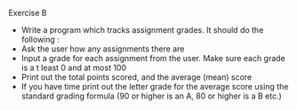 Exercise B

* Write a program which tracks assignment grades. It should do the following :
* Ask the user how any assignments there are
* Input a grade for each assignment from the user. Make sure each grade is a t least 0 and at most 100
* Print out the total points scored, and the average (mean) score
* If you have time print out the letter grade for the average score using the standard grading formula (90 or higher is an A,   80 or higher is a B etc.)
